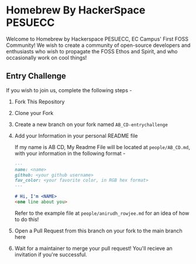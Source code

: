 # Homebrew By HackerSpace PESUECC

Welcome to Homebrew by Hackerspace PESUECC, EC Campus' First FOSS Community! We wish to create a community of open-source developers and enthusiasts who wish to propagate the FOSS Ethos and Spirit, and who occasionally work on cool things!

## Entry Challenge

If you wish to join us, complete the following steps - 

1. Fork This Repository
2. Clone your Fork
3. Create a new branch on your fork named `AB_CD-entrychallenge`
4. Add your Information in your personal README file

    If my name is AB CD, My Readme File will be located at `people/AB_CD.md`, with your information in the following format - 

    ```md
    ---
    name: <name>
    github: <your github username>
    fav_color: <your favorite color, in RGB hex format>
    ---

    # Hi, I'm <NAME>
    <one line about you>
    ```

    Refer to the example file at `people/anirudh_rowjee.md` for an idea of how to do this!

3. Open a Pull Request from this branch on your fork to the main branch here

4. Wait for a maintainer to merge your pull request! You'll recieve an invitation if you're successful.
